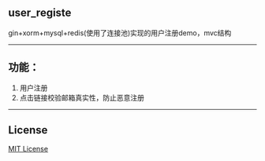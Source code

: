 ## user_registe
 gin+xorm+mysql+redis(使用了连接池)实现的用户注册demo，mvc结构
 
---
## 功能：
1. 用户注册
2. 点击链接校验邮箱真实性，防止恶意注册

---
## License
[MIT License](LICENSE)
